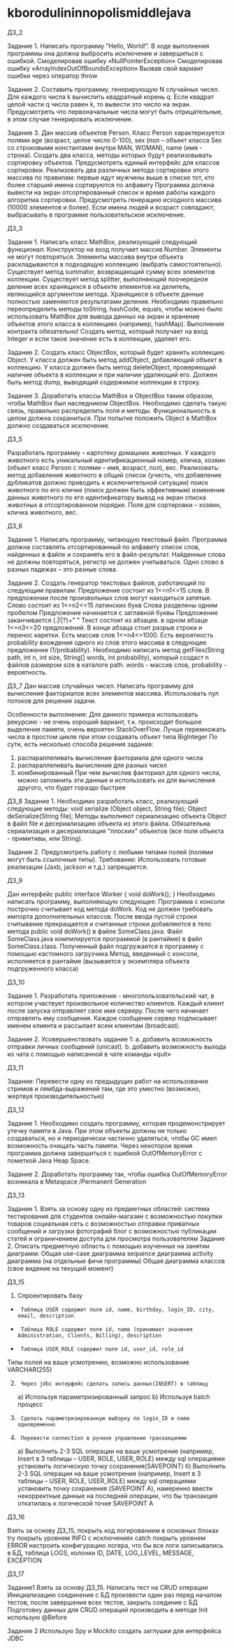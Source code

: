 # kborodulininnopolismiddlejava

ДЗ_2

Задание 1. Написать программу ”Hello, World!”. В ходе выполнения программы она должна выбросить исключение и завершиться 
с ошибкой.
    Смоделировав ошибку «NullPointerException»
    Смоделировав ошибку «ArrayIndexOutOfBoundsException»
    Вызвав свой вариант ошибки через оператор throw

Задание 2. Составить программу, генерирующую N случайных чисел. Для каждого числа k вычислить квадратный корень q. 
Если квадрат целой части q числа равен k, то вывести это число на экран. Предусмотреть что первоначальные числа могут 
быть отрицательные, в этом случае генерировать исключение.

Задание 3. Дан массив объектов Person. Класс Person характеризуется полями age (возраст, целое число 0-100), 
sex (пол – объект класса Sex со строковыми константами внутри MAN, WOMAN), name (имя - строка). Создать два класса, 
методы которых будут реализовывать сортировку объектов. Предусмотреть единый интерфейс для классов сортировки. 
Реализовать два различных метода сортировки этого массива по правилам:
    первые идут мужчины
    выше в списке тот, кто более старший
    имена сортируются по алфавиту
Программа должна вывести на экран отсортированный список и время работы каждого алгоритма сортировки.
Предусмотреть генерацию исходного массива (10000 элементов и более).
Если имена людей и возраст совпадают, выбрасывать в программе пользовательское исключение.


ДЗ_3

Задание 1. Написать класс MathBox, реализующий следующий функционал:
    Конструктор на вход получает массив Number. Элементы не могут повторяться. 
    Элементы массива внутри объекта раскладываются в подходящую коллекцию (выбрать самостоятельно).
    Существует метод summator, возвращающий сумму всех элементов коллекции.
    Существует метод splitter, выполняющий поочередное деление всех хранящихся в объекте элементов на делитель, 
    являющийся аргументом метода. Хранящиеся в объекте данные полностью заменяются результатами деления.
    Необходимо правильно переопределить методы toString, hashCode, equals, чтобы можно было использовать 
    MathBox для вывода данных на экран и хранение объектов этого класса в коллекциях (например, hashMap).
    Выполнение контракта обязательно!
    Создать метод, который получает на вход Integer и если такое значение есть в коллекции, удаляет его.

Задание 2. Создать класс ObjectBox, который будет хранить коллекцию Object.
    У класса должен быть метод addObject, добавляющий объект в коллекцию.
    У класса должен быть метод deleteObject, проверяющий наличие объекта в коллекции и при наличии удаляющий его.
    Должен быть метод dump, выводящий содержимое коллекции в строку.

Задание 3. Доработать классы MathBox и ObjectBox таким образом, чтобы MathBox был наследником ObjectBox. 
Необходимо сделать такую связь, правильно распределить поля и методы. Функциональность в целом должна сохраниться. 
При попытке положить Object в MathBox должно создаваться исключение.

ДЗ_5

Разработать программу – картотеку домашних животных. 
У каждого животного есть уникальный идентификационный номер, кличка, хозяин (объект класс Person с полями – имя, возраст, пол), вес.
Реализовать:
    метод добавления животного в общий список (учесть, что добавление дубликатов должно приводить к исключительной ситуации)
    поиск животного по его кличке (поиск должен быть эффективным)
    изменение данных животного по его идентификатору
    вывод на экран списка животных в отсортированном порядке. Поля для сортировки –  хозяин, кличка животного, вес. 

   
ДЗ_6

Задание 1. Написать программу, читающую текстовый файл. Программа должна составлять отсортированный по алфавиту список слов, 
найденных в файле и сохранять его в файл-результат. Найденные слова не должны повторяться, регистр не должен учитываться. 
Одно слово в разных падежах – это разные слова.

Задание 2. Создать генератор текстовых файлов, работающий по следующим правилам:
    Предложение состоит из 1<=n1<=15 слов. В предложении после произвольных слов могут находиться запятые.
    Слово состоит из 1<=n2<=15 латинских букв
    Слова разделены одним пробелом
    Предложение начинается с заглавной буквы
    Предложение заканчивается (.|!|?)+" "
    Текст состоит из абзацев. в одном абзаце 1<=n3<=20 предложений. В конце абзаца стоит разрыв строки и перенос каретки.
    Есть массив слов 1<=n4<=1000. Есть вероятность probability вхождения одного из слов этого массива в следующее предложение (1/probability).
Необходимо написать метод getFiles(String path, int n, int size, String[] words, int probability), который создаст n 
файлов размером size в каталоге path. words - массив слов, probability - вероятность.        


ДЗ_7
Дан массив случайных чисел. 
Написать программу для вычисления факториалов всех элементов массива. 
Использовать пул потоков для решения задачи.

Особенности выполнения:
Для данного примера использовать рекурсию - не очень хороший вариант, 
т.к. происходит большое выделение памяти, очень вероятен StackOverFlow. 
Лучше перемножать числа в простом цикле при этом создавать объект типа BigInteger
По сути, есть несколько способа решения задания:
1) распараллеливать вычисление факториала для одного числа
2) распараллеливать вычисления для разных чисел
3) комбинированный
При чем вычислив факториал для одного числа, можно запомнить эти данные и использовать их для вычисления другого, 
что будет гораздо быстрее


ДЗ_8
Задание 1. Необходимо разработать класс, реализующий следующие методы:
void serialize (Object object, String file);
Object deSerialize(String file);
Методы выполняют сериализацию объекта Object в файл file и десериализацию объекта из этого файла. 
Обязательна сериализация и десериализация "плоских" объектов (все поля объекта - примитивы, или String).

Задание 2. Предусмотреть работу c любыми типами полей (полями могут быть ссылочные типы).
Требование: Использовать готовые реализации (Jaxb, jackson и т.д.) запрещается.


ДЗ_9

Дан интерфейс
public interface Worker {
    void doWork();
}
Необходимо написать программу, выполняющую следующее:
Программа с консоли построчно считывает код метода doWork. 
Код не должен требовать импорта дополнительных классов.
После ввода пустой строки считывание прекращается и считанные строки добавляются 
в тело метода public void doWork() в файле SomeClass.java.
Файл SomeClass.java компилируется программой (в рантайме) в файл SomeClass.class.
Полученный файл подгружается в программу с помощью кастомного загрузчика
Метод, введенный с консоли, исполняется в рантайме (вызывается у экземпляра объекта подгруженного класса)


ДЗ_10

Задание 1. Разработать приложение - многопользовательский чат, в котором участвует произвольное количество клиентов. 
Каждый клиент после запуска отправляет свое имя серверу. После чего начинает отправлять ему сообщения. 
Каждое сообщение сервер подписывает именем клиента и рассылает всем клиентам (broadcast).

Задание 2.  Усовершенствовать задание 1:
a.      добавить возможность отправки личных сообщений (unicast).
b.      добавить возможность выхода из чата с помощью написанной в чате команды «quit»


ДЗ_11

Задание: Перевести одну из предыдущих работ на использование стримов и лямбда-выражений там,
где это уместно (возможно, жертвуя производительностью)


ДЗ_12

Задание 1. Необходимо создать программу, которая продемонстрирует утечку памяти в Java. 
При этом объекты должны не только создаваться, но и периодически частично удаляться, 
чтобы GC имел возможность очищать часть памяти. 
Через некоторое время программа должна завершиться с ошибкой OutOfMemoryError c пометкой Java Heap Space.

Задание 2. Доработать программу так, чтобы ошибка OutOfMemoryError возникала в Metaspace /Permanent Generation


ДЗ_13

Задание 1. Взять за основу одну из предметных областей:
     система тестирования для студентов
     онлайн-магазин с возможностью покупки товаров
     социальная сеть с возможностью отправки приватных сообщений и загрузки фотографий
     блог с возможностью публикации статей и ограничением доступа для просмотра пользователям
Задание 2. Описать предметную область с помощью изученных на занятии диаграмм:
    Общая use-case диаграмма
    sequence диаграмма
    activity диаграмма (на отдельные фичи программы)
    Общая диаграмма классов (свое видение на текущий момент)


ДЗ_15

1)    Спроектировать базу
-      Таблица USER содержит поля id, name, birthday, login_ID, city, email, description
-      Таблица ROLE содержит поля id, name (принимает значения Administration, Clients, Billing), description
-      Таблица USER_ROLE содержит поля id, user_id, role_id
Типы полей на ваше усмотрению, возможно использование VARCHAR(255)

2)      Через jdbc интерфейс сделать запись данных(INSERT) в таблицу
    a)      Используя параметризированный запрос
    b)      Используя batch процесс
3)      Сделать параметризированную выборку по login_ID и name одновременно
4)      Перевести connection в ручное управление транзакциями
    a)      Выполнить 2-3 SQL операции на ваше усмотрение (например, Insert в 3 таблицы – USER, ROLE, USER_ROLE) 
    между sql операциями установить логическую точку сохранения(SAVEPOINT)
    б)   Выполнить 2-3 SQL операции на ваше усмотрение (например, Insert в 3 таблицы – USER, ROLE, USER_ROLE) 
    между sql операциями установить точку сохранения (SAVEPOINT A), 
    намеренно ввести некорректные данные на последней операции, 
    что бы транзакция откатилась к логической точке SAVEPOINT A


ДЗ_16

Взять за основу ДЗ_15, 
покрыть код логированием
в основных блоках try покрыть уровнем INFO
с исключениях catch покрыть уровнем ERROR
настроить конфигурацию логера, что бы все логи записывались в БД, таблица LOGS,
колонки ID, DATE, LOG_LEVEL, MESSAGE, EXCEPTION


ДЗ_17

Задание1
Взять за основу ДЗ_15. Написать тест на CRUD операции 
Инициализацию соединение с БД произвести один раз перед началом тестов, 
после завершения всех тестов, закрыть соединие с БД
Подготовку данных для CRUD операций производить в методе Init использую @Before

Задание 2
Использую Spy и Mockito создать заглушки для интерфейса JDBC